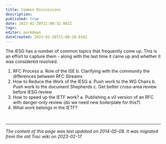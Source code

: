 ```yaml
---
title: Common Discussions
description: 
published: true
date: 2023-02-20T21:00:32.002Z
tags: 
editor: markdown
dateCreated: 2023-02-20T21:00:28.034Z
---
```


 The IESG has a number of common topics that frequently come up. This is an effort to capture them - along with the last time it came up and whether it was considered resolved.

1.    RFC Process
     a.   Role of the ISE
     b.   Clarifying with the community the differences between RFC Streams 
2.    How to Reduce the Work of the IESG
     a.   Push work to the WG Chairs
     b.   Push work to the document Shepherds
     c.   Get better cross-area review before IESG review 
3.    How to speed up the IETF work?
      a.  Publishing a v0 version of an RFC with danger-only review (do we need new boilerplate for this?) 
4.    What work belongs in the IETF? 


&nbsp;
&nbsp;
&nbsp;

---

*The content of this page was last updated on 2014-05-08. It was migrated from the old Trac wiki on 2023-02-17.*